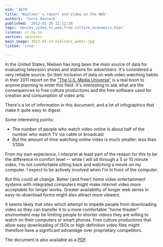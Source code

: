 ```yaml
---
nid: '3679'
title: 'Nielsen''s report and Video on the Web'
authors: 'Terry Hancock'
published: '2012-01-25 12:12:10'
tags: 'movies,video,tv,web,free-culture,economics,htpc'
license: cc-by-sa
section: opinions
main_image: 2012-01-14-nielsens_webtv.jpg
listed: 'true'

---
```

In the United States, Nielsen has long been the main source of data for evaluating television shows and stations for advertisers. It's considered a very reliable source. So their inclusion of data on web video watching habits in their 2011 report on the ["The U.S. Media Universe"](http://blog.nielsen.com/nielsenwire/mediauniverse) is a real boon to anyone planning to enter this field. It's interesting to ask what are the consequences to free culture productions and the free software used for creation and consumption of video arts.

There's a lot of information in this document, and a lot of infographics that make it quite easy to digest.

Some interesting points:

* The number of people who watch video online is about half of the number who watch TV via cable or broadcast
* But the amount of time watching online video is much smaller: less than 1/10th

From my own experience, I interpret at least part of the reason for this to be the difference in comfort level -- while I will sit through a 5 or 10 minute video, I'm not comfortable sitting back and watching a movie on my computer. I expect to be actively involved when I'm in front of the computer.

But this could all change. Better (and freer) home video entertainment systems with integrated computers might make internet video more acceptable for longer works. Greater availability of longer web series in easy-to-download forms might also attract more viewers.

It seems likely that sites which attempt to impede people from downloading video so they can transfer it to a more comfortable "home theater" environment may be limiting people to shorter videos they are willing to watch on their computers or smart phones. Free culture productions that allow easy downloading of ISOs or high-definition video files might therefore have a significant advantage over proprietary competitors.

The document is also available as a [PDF](http://www.nielsen.com/content/dam/corporate/us/en/reports-downloads/2011-Reports/StateofMediaConsumerUsageReport.pdf).